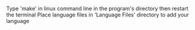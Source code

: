 Type 'make' in linux command line in the program's directory then restart the terminal
Place language files in 'Language Files' directory to add your language
